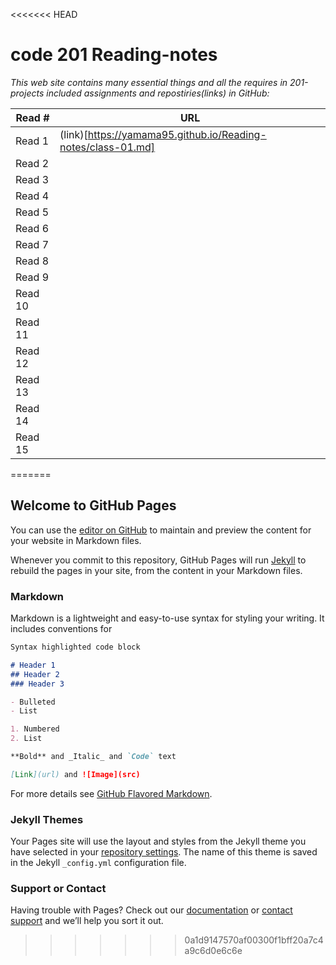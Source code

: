 <<<<<<< HEAD
# code 201 Reading-notes
*This web site contains many essential things and all the requires in 201-projects included assignments and repostiries(links) in GitHub:*

| Read #           |     URL
|------------------|----------------
|Read 1            |(link)[https://yamama95.github.io/Reading-notes/class-01.md]
|Read 2            |[]()
|Read 3            |[]()
|Read 4            |[]()
|Read 5            |[]()
|Read 6            |[]()
|Read 7            |[]()
|Read 8            |[]()
|Read 9            |[]()
|Read 10           |[]()
|Read 11           |[]()
|Read 12           |[]()
|Read 13           |[]()
|Read 14           |[]()
|Read 15           |[]()





=======
## Welcome to GitHub Pages

You can use the [editor on GitHub](https://github.com/yamama95/Reading-notes/edit/master/README.md) to maintain and preview the content for your website in Markdown files.

Whenever you commit to this repository, GitHub Pages will run [Jekyll](https://jekyllrb.com/) to rebuild the pages in your site, from the content in your Markdown files.

### Markdown

Markdown is a lightweight and easy-to-use syntax for styling your writing. It includes conventions for

```markdown
Syntax highlighted code block

# Header 1
## Header 2
### Header 3

- Bulleted
- List

1. Numbered
2. List

**Bold** and _Italic_ and `Code` text

[Link](url) and ![Image](src)
```

For more details see [GitHub Flavored Markdown](https://guides.github.com/features/mastering-markdown/).

### Jekyll Themes

Your Pages site will use the layout and styles from the Jekyll theme you have selected in your [repository settings](https://github.com/yamama95/Reading-notes/settings). The name of this theme is saved in the Jekyll `_config.yml` configuration file.

### Support or Contact

Having trouble with Pages? Check out our [documentation](https://help.github.com/categories/github-pages-basics/) or [contact support](https://github.com/contact) and we’ll help you sort it out.
>>>>>>> 0a1d9147570af00300f1bff20a7c4a9c6d0e6c6e
